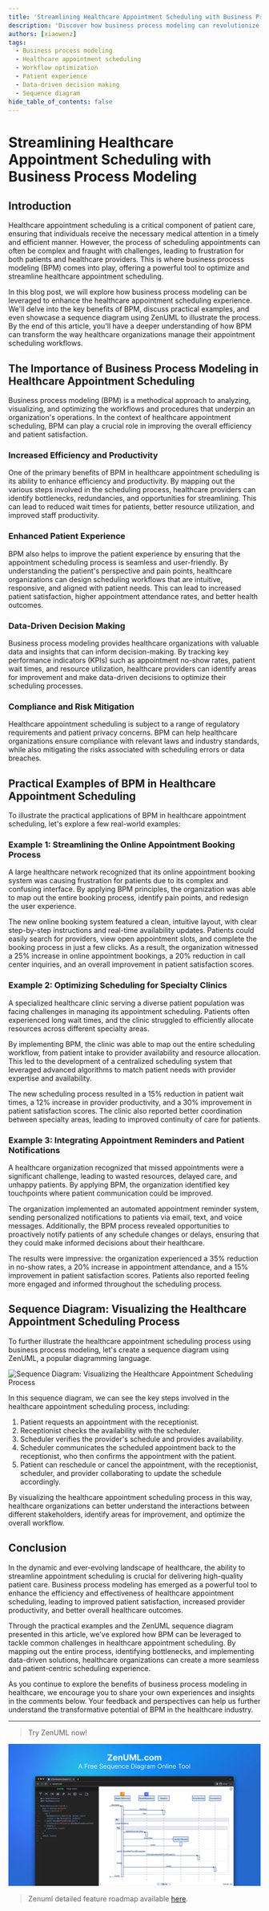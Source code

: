 ```yaml
---
title: 'Streamlining Healthcare Appointment Scheduling with Business Process Modeling'
description: 'Discover how business process modeling can revolutionize healthcare appointment scheduling, leading to increased efficiency, enhanced patient experience, and data-driven decision-making. Explore practical examples and visual sequence diagrams to optimize your healthcare organization scheduling workflows.'
authors: [xiaowenz]
tags:
  - Business process modeling
  - Healthcare appointment scheduling
  - Workflow optimization
  - Patient experience
  - Data-driven decision making
  - Sequence diagram
hide_table_of_contents: false
---
```


# Streamlining Healthcare Appointment Scheduling with Business Process Modeling

## Introduction

Healthcare appointment scheduling is a critical component of patient care, ensuring that individuals receive the necessary medical attention in a timely and efficient manner. However, the process of scheduling appointments can often be complex and fraught with challenges, leading to frustration for both patients and healthcare providers. This is where business process modeling (BPM) comes into play, offering a powerful tool to optimize and streamline healthcare appointment scheduling.

In this blog post, we will explore how business process modeling can be leveraged to enhance the healthcare appointment scheduling experience. We'll delve into the key benefits of BPM, discuss practical examples, and even showcase a sequence diagram using ZenUML to illustrate the process. By the end of this article, you'll have a deeper understanding of how BPM can transform the way healthcare organizations manage their appointment scheduling workflows.

<!-- truncate -->

## The Importance of Business Process Modeling in Healthcare Appointment Scheduling

Business process modeling (BPM) is a methodical approach to analyzing, visualizing, and optimizing the workflows and procedures that underpin an organization's operations. In the context of healthcare appointment scheduling, BPM can play a crucial role in improving the overall efficiency and patient satisfaction.

### Increased Efficiency and Productivity

One of the primary benefits of BPM in healthcare appointment scheduling is its ability to enhance efficiency and productivity. By mapping out the various steps involved in the scheduling process, healthcare providers can identify bottlenecks, redundancies, and opportunities for streamlining. This can lead to reduced wait times for patients, better resource utilization, and improved staff productivity.

### Enhanced Patient Experience

BPM also helps to improve the patient experience by ensuring that the appointment scheduling process is seamless and user-friendly. By understanding the patient's perspective and pain points, healthcare organizations can design scheduling workflows that are intuitive, responsive, and aligned with patient needs. This can lead to increased patient satisfaction, higher appointment attendance rates, and better health outcomes.

### Data-Driven Decision Making

Business process modeling provides healthcare organizations with valuable data and insights that can inform decision-making. By tracking key performance indicators (KPIs) such as appointment no-show rates, patient wait times, and resource utilization, healthcare providers can identify areas for improvement and make data-driven decisions to optimize their scheduling processes.

### Compliance and Risk Mitigation

Healthcare appointment scheduling is subject to a range of regulatory requirements and patient privacy concerns. BPM can help healthcare organizations ensure compliance with relevant laws and industry standards, while also mitigating the risks associated with scheduling errors or data breaches.

## Practical Examples of BPM in Healthcare Appointment Scheduling

To illustrate the practical applications of BPM in healthcare appointment scheduling, let's explore a few real-world examples:

### Example 1: Streamlining the Online Appointment Booking Process

A large healthcare network recognized that its online appointment booking system was causing frustration for patients due to its complex and confusing interface. By applying BPM principles, the organization was able to map out the entire booking process, identify pain points, and redesign the user experience.

The new online booking system featured a clean, intuitive layout, with clear step-by-step instructions and real-time availability updates. Patients could easily search for providers, view open appointment slots, and complete the booking process in just a few clicks. As a result, the organization witnessed a 25% increase in online appointment bookings, a 20% reduction in call center inquiries, and an overall improvement in patient satisfaction scores.

### Example 2: Optimizing Scheduling for Specialty Clinics

A specialized healthcare clinic serving a diverse patient population was facing challenges in managing its appointment scheduling. Patients often experienced long wait times, and the clinic struggled to efficiently allocate resources across different specialty areas.

By implementing BPM, the clinic was able to map out the entire scheduling workflow, from patient intake to provider availability and resource allocation. This led to the development of a centralized scheduling system that leveraged advanced algorithms to match patient needs with provider expertise and availability.

The new scheduling process resulted in a 15% reduction in patient wait times, a 12% increase in provider productivity, and a 30% improvement in patient satisfaction scores. The clinic also reported better coordination between specialty areas, leading to improved continuity of care for patients.

### Example 3: Integrating Appointment Reminders and Patient Notifications

A healthcare organization recognized that missed appointments were a significant challenge, leading to wasted resources, delayed care, and unhappy patients. By applying BPM, the organization identified key touchpoints where patient communication could be improved.

The organization implemented an automated appointment reminder system, sending personalized notifications to patients via email, text, and voice messages. Additionally, the BPM process revealed opportunities to proactively notify patients of any schedule changes or delays, ensuring that they could make informed decisions about their healthcare.

The results were impressive: the organization experienced a 35% reduction in no-show rates, a 20% increase in appointment attendance, and a 15% improvement in patient satisfaction scores. Patients also reported feeling more engaged and informed throughout the scheduling process.

## Sequence Diagram: Visualizing the Healthcare Appointment Scheduling Process

To further illustrate the healthcare appointment scheduling process using business process modeling, let's create a sequence diagram using ZenUML, a popular diagramming language.

![Sequence Diagram: Visualizing the Healthcare Appointment Scheduling Process](https://cdn.sa.net/2024/06/02/lkReLPyJw5UohYs.png)

In this sequence diagram, we can see the key steps involved in the healthcare appointment scheduling process, including:

1. Patient requests an appointment with the receptionist.
2. Receptionist checks the availability with the scheduler.
3. Scheduler verifies the provider's schedule and provides availability.
4. Scheduler communicates the scheduled appointment back to the receptionist, who then confirms the appointment with the patient.
5. Patient can reschedule or cancel the appointment, with the receptionist, scheduler, and provider collaborating to update the schedule accordingly.

By visualizing the healthcare appointment scheduling process in this way, healthcare organizations can better understand the interactions between different stakeholders, identify areas for improvement, and optimize the overall workflow.

## Conclusion

In the dynamic and ever-evolving landscape of healthcare, the ability to streamline appointment scheduling is crucial for delivering high-quality patient care. Business process modeling has emerged as a powerful tool to enhance the efficiency and effectiveness of healthcare appointment scheduling, leading to improved patient satisfaction, increased provider productivity, and better overall healthcare outcomes.

Through the practical examples and the ZenUML sequence diagram presented in this article, we've explored how BPM can be leveraged to tackle common challenges in healthcare appointment scheduling. By mapping out the entire process, identifying bottlenecks, and implementing data-driven solutions, healthcare organizations can create a more seamless and patient-centric scheduling experience.

As you continue to explore the benefits of business process modeling in healthcare, we encourage you to share your own experiences and insights in the comments below. Your feedback and perspectives can help us further understand the transformative potential of BPM in the healthcare industry.

---

> Try ZenUML now!

[![ZenUML: The Best Diagram Plugin for Confluence](../../static/img/og-image.png)](https://app.zenuml.com)

> Zenuml detailed feature roadmap available [here](/roadmap).
